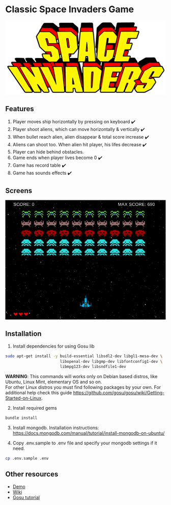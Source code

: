 # Classic Space Invaders Game

<p align="center">
  <img src="./doc/logo.png">
</p>

## Features

1. Player moves ship horizontally by pressing on keyboard :heavy_check_mark:
2. Player shoot aliens, which can move horizontally & vertically :heavy_check_mark:
3. When bullet reach alien, alien disappear & total score increase :heavy_check_mark:
4. Aliens can shoot too. When alien hit player, his lifes decrease :heavy_check_mark:
5. Player can hide behind obstacles.
6. Game ends when player lives become 0 :heavy_check_mark:
7. Game has record table :heavy_check_mark:
8. Game has sounds effects :heavy_check_mark:

## Screens

![Game board](./doc/gameboard.png)

## Installation

1. Install dependencies for using Gosu lib

```sh
sudo apt-get install -y build-essential libsdl2-dev libgl1-mesa-dev \
                        libopenal-dev libgmp-dev libfontconfig1-dev \
                        libmpg123-dev libsndfile1-dev
```

__WARNING__: This commands will works only on Debian based distros, like Ubuntu, Linux Mint, elementary OS and so on.<br>
For other Linux distros you must find following packages by your own. For additional help check this guide <https://github.com/gosu/gosu/wiki/Getting-Started-on-Linux>.

2. Install required gems

```sh
bundle install
```

3. Install mongodb. Installation instructions:
<https://docs.mongodb.com/manual/tutorial/install-mongodb-on-ubuntu/>

4. Copy .env.sample to .env file and specify your mongodb settings if it need.

```sh
cp .env.sample .env
```

## Other resources

- [Demo](https://www.youtube.com/watch?v=MU4psw3ccUI)
- [Wiki](https://ru.wikipedia.org/wiki/Space_Invaders)
- [Gosu tutorial](https://leanpub.com/developing-games-with-ruby/read)
